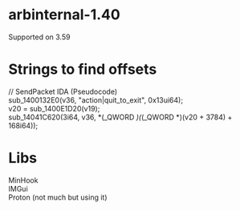 # arbinternal-1.40
Supported on 3.59<br />

# Strings to find offsets
 
 // SendPacket IDA (Pseudocode)<br />
 sub_1400132E0(v36, "action|quit_to_exit", 0x13ui64);<br />
 v20 = sub_1400E1D20(v19);<br />
 sub_14041C620(3i64, v36, *(_QWORD *)(*(_QWORD *)(v20 + 3784) + 168i64));


# Libs
MinHook<br />
IMGui<br />
Proton (not much but using it)
